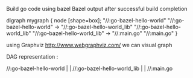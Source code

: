 Build go code using bazel
Bazel output after successful build completion

digraph mygraph {
  node [shape=box];
  "//:go-bazel-hello-world"
  "//:go-bazel-hello-world" -> "//:go-bazel-hello-world_lib"
  "//:go-bazel-hello-world_lib"
  "//:go-bazel-hello-world_lib" -> "//:main.go"
  "//:main.go"
}

using Graphviz http://www.webgraphviz.com/ we can visual graph

DAG representation :

//:go-bazel-hello-world
        |
        |
//:go-bazel-hello-world_lib
        |
        |
//:main.go
